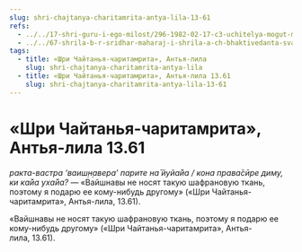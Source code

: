 ```yaml
---
slug: shri-chajtanya-charitamrita-antya-lila-13-61
refs:
  - ../../17-shri-guru-i-ego-milost/296-1982-02-17-c3-uchitelya-mogut-menyat-formu-traditsii-no-sohranyayut-ee-duh.md
  - ../../67-shrila-b-r-sridhar-maharaj-i-shrila-a-ch-bhaktivedanta-svami-prabhupada/1078-1983-11-08-b2-muzhestvo-i-propoved-sarasvati-thakura-i-bhaktivedanty-svami-prabhupady.md
tags:
  - title: «Шри Чайтанья-чаритамрита», Антья-лила
    slug: shri-chajtanya-charitamrita-antya-lila
  - title: «Шри Чайтанья-чаритамрита», Антья-лила 13.61
    slug: shri-chajtanya-charitamrita-antya-lila-13-61
---
```


# «Шри Чайтанья-чаритамрита», Антья-лила 13.61

*ракта-вастра ‘ваиш̣н̣авера’ парите на̄ йуйа̄йа / кона права̄сӣре диму, ки ка̄йа уха̄йа?* — «Вайшнавы не носят такую шафрановую ткань, поэтому я подарю ее кому-нибудь другому» («Шри Чайтанья-чаритамрита», Антья-лила, 13.61).


«Вайшнавы не носят такую шафрановую ткань, поэтому я подарю ее кому-нибудь другому» («Шри Чайтанья-чаритамрита», Антья-лила, 13.61).

